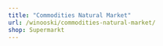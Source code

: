 ```yaml
---
title: "Commodities Natural Market"
url: /winooski/commodities-natural-market/
shop: Supermarkt
---
```

